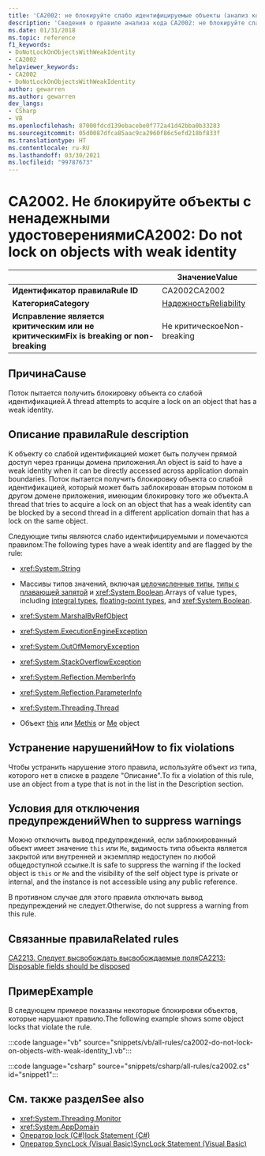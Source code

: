 ```yaml
---
title: 'CA2002: не блокируйте слабо идентифицируемые объекты (анализ кода)'
description: 'Сведения о правиле анализа кода CA2002: не блокируйте слабо идентифицируемые объекты'
ms.date: 01/31/2018
ms.topic: reference
f1_keywords:
- DoNotLockOnObjectsWithWeakIdentity
- CA2002
helpviewer_keywords:
- CA2002
- DoNotLockOnObjectsWithWeakIdentity
author: gewarren
ms.author: gewarren
dev_langs:
- CSharp
- VB
ms.openlocfilehash: 87000fdcd139ebacebe0f772a41d42bba0b33283
ms.sourcegitcommit: 05d0087dfca85aac9ca2960f86c5efd218bf833f
ms.translationtype: HT
ms.contentlocale: ru-RU
ms.lasthandoff: 03/30/2021
ms.locfileid: "99787673"
---
```

# <a name="ca2002-do-not-lock-on-objects-with-weak-identity"></a><span data-ttu-id="d1965-103">CA2002. Не блокируйте объекты с ненадежными удостоверениями</span><span class="sxs-lookup"><span data-stu-id="d1965-103">CA2002: Do not lock on objects with weak identity</span></span>

| | <span data-ttu-id="d1965-104">Значение</span><span class="sxs-lookup"><span data-stu-id="d1965-104">Value</span></span> |
|-|-|
| <span data-ttu-id="d1965-105">**Идентификатор правила**</span><span class="sxs-lookup"><span data-stu-id="d1965-105">**Rule ID**</span></span> |<span data-ttu-id="d1965-106">CA2002</span><span class="sxs-lookup"><span data-stu-id="d1965-106">CA2002</span></span>|
| <span data-ttu-id="d1965-107">**Категория**</span><span class="sxs-lookup"><span data-stu-id="d1965-107">**Category**</span></span> |[<span data-ttu-id="d1965-108">Надежность</span><span class="sxs-lookup"><span data-stu-id="d1965-108">Reliability</span></span>](reliability-warnings.md)|
| <span data-ttu-id="d1965-109">**Исправление является критическим или не критическим**</span><span class="sxs-lookup"><span data-stu-id="d1965-109">**Fix is breaking or non-breaking**</span></span> |<span data-ttu-id="d1965-110">Не критическое</span><span class="sxs-lookup"><span data-stu-id="d1965-110">Non-breaking</span></span>|

## <a name="cause"></a><span data-ttu-id="d1965-111">Причина</span><span class="sxs-lookup"><span data-stu-id="d1965-111">Cause</span></span>

<span data-ttu-id="d1965-112">Поток пытается получить блокировку объекта со слабой идентификацией.</span><span class="sxs-lookup"><span data-stu-id="d1965-112">A thread attempts to acquire a lock on an object that has a weak identity.</span></span>

## <a name="rule-description"></a><span data-ttu-id="d1965-113">Описание правила</span><span class="sxs-lookup"><span data-stu-id="d1965-113">Rule description</span></span>

<span data-ttu-id="d1965-114">К объекту со слабой идентификацией может быть получен прямой доступ через границы домена приложения.</span><span class="sxs-lookup"><span data-stu-id="d1965-114">An object is said to have a weak identity when it can be directly accessed across application domain boundaries.</span></span> <span data-ttu-id="d1965-115">Поток пытается получить блокировку объекта со слабой идентификацией, который может быть заблокирован вторым потоком в другом домене приложения, имеющим блокировку того же объекта.</span><span class="sxs-lookup"><span data-stu-id="d1965-115">A thread that tries to acquire a lock on an object that has a weak identity can be blocked by a second thread in a different application domain that has a lock on the same object.</span></span>

<span data-ttu-id="d1965-116">Следующие типы являются слабо идентифицируемыми и помечаются правилом:</span><span class="sxs-lookup"><span data-stu-id="d1965-116">The following types have a weak identity and are flagged by the rule:</span></span>

- <xref:System.String>

- <span data-ttu-id="d1965-117">Массивы типов значений, включая [целочисленные типы](../../../csharp/language-reference/builtin-types/integral-numeric-types.md), [типы с плавающей запятой](../../../csharp/language-reference/builtin-types/floating-point-numeric-types.md) и <xref:System.Boolean>.</span><span class="sxs-lookup"><span data-stu-id="d1965-117">Arrays of value types, including [integral types](../../../csharp/language-reference/builtin-types/integral-numeric-types.md), [floating-point types](../../../csharp/language-reference/builtin-types/floating-point-numeric-types.md), and <xref:System.Boolean>.</span></span>

- <xref:System.MarshalByRefObject>

- <xref:System.ExecutionEngineException>

- <xref:System.OutOfMemoryException>

- <xref:System.StackOverflowException>

- <xref:System.Reflection.MemberInfo>

- <xref:System.Reflection.ParameterInfo>

- <xref:System.Threading.Thread>

- <span data-ttu-id="d1965-118">Объект [this](../../../csharp/language-reference/keywords/this.md) или [Me](../../../visual-basic/programming-guide/program-structure/me-my-mybase-and-myclass.md)</span><span class="sxs-lookup"><span data-stu-id="d1965-118">[this](../../../csharp/language-reference/keywords/this.md) or [Me](../../../visual-basic/programming-guide/program-structure/me-my-mybase-and-myclass.md) object</span></span>

## <a name="how-to-fix-violations"></a><span data-ttu-id="d1965-119">Устранение нарушений</span><span class="sxs-lookup"><span data-stu-id="d1965-119">How to fix violations</span></span>

<span data-ttu-id="d1965-120">Чтобы устранить нарушение этого правила, используйте объект из типа, которого нет в списке в разделе "Описание".</span><span class="sxs-lookup"><span data-stu-id="d1965-120">To fix a violation of this rule, use an object from a type that is not in the list in the Description section.</span></span>

## <a name="when-to-suppress-warnings"></a><span data-ttu-id="d1965-121">Условия для отключения предупреждений</span><span class="sxs-lookup"><span data-stu-id="d1965-121">When to suppress warnings</span></span>

<span data-ttu-id="d1965-122">Можно отключить вывод предупреждений, если заблокированный объект имеет значение `this` или `Me`, видимость типа объекта является закрытой или внутренней и экземпляр недоступен по любой общедоступной ссылке.</span><span class="sxs-lookup"><span data-stu-id="d1965-122">It is safe to suppress the warning if the locked object is `this` or `Me` and the visibility of the self object type is private or internal, and the instance is not accessible using any public reference.</span></span>

<span data-ttu-id="d1965-123">В противном случае для этого правила отключать вывод предупреждений не следует.</span><span class="sxs-lookup"><span data-stu-id="d1965-123">Otherwise, do not suppress a warning from this rule.</span></span>

## <a name="related-rules"></a><span data-ttu-id="d1965-124">Связанные правила</span><span class="sxs-lookup"><span data-stu-id="d1965-124">Related rules</span></span>

[<span data-ttu-id="d1965-125">CA2213. Следует высвобождать высвобождаемые поля</span><span class="sxs-lookup"><span data-stu-id="d1965-125">CA2213: Disposable fields should be disposed</span></span>](ca2213.md)

## <a name="example"></a><span data-ttu-id="d1965-126">Пример</span><span class="sxs-lookup"><span data-stu-id="d1965-126">Example</span></span>

<span data-ttu-id="d1965-127">В следующем примере показаны некоторые блокировки объектов, которые нарушают правило.</span><span class="sxs-lookup"><span data-stu-id="d1965-127">The following example shows some object locks that violate the rule.</span></span>

:::code language="vb" source="snippets/vb/all-rules/ca2002-do-not-lock-on-objects-with-weak-identity_1.vb":::

:::code language="csharp" source="snippets/csharp/all-rules/ca2002.cs" id="snippet1":::

## <a name="see-also"></a><span data-ttu-id="d1965-128">См. также раздел</span><span class="sxs-lookup"><span data-stu-id="d1965-128">See also</span></span>

- <xref:System.Threading.Monitor>
- <xref:System.AppDomain>
- [<span data-ttu-id="d1965-129">Оператор lock (C#)</span><span class="sxs-lookup"><span data-stu-id="d1965-129">lock Statement (C#)</span></span>](../../../csharp/language-reference/keywords/lock-statement.md)
- [<span data-ttu-id="d1965-130">Оператор SyncLock (Visual Basic)</span><span class="sxs-lookup"><span data-stu-id="d1965-130">SyncLock Statement (Visual Basic)</span></span>](../../../visual-basic/language-reference/statements/synclock-statement.md)

